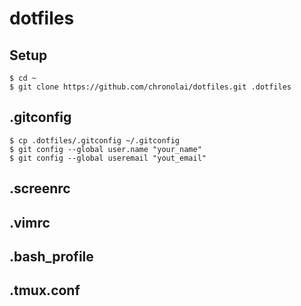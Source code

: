 # dotfiles

## Setup
``` shell
$ cd ~
$ git clone https://github.com/chronolai/dotfiles.git .dotfiles
```

## .gitconfig
``` shell
$ cp .dotfiles/.gitconfig ~/.gitconfig
$ git config --global user.name "your_name"
$ git config --global useremail "yout_email"
```

## .screenrc

## .vimrc

## .bash_profile

## .tmux.conf

